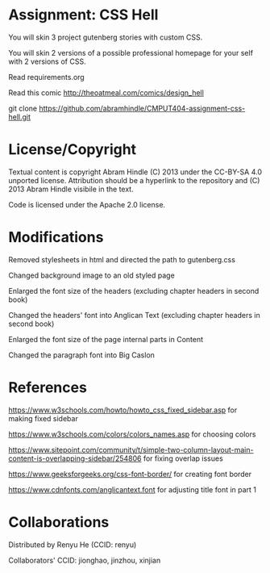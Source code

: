 Assignment: CSS Hell
====================

You will skin 3 project gutenberg stories with custom CSS.

You will skin 2 versions of a possible professional homepage for your
self with 2 versions of CSS.

Read requirements.org

Read this comic http://theoatmeal.com/comics/design_hell

git clone https://github.com/abramhindle/CMPUT404-assignment-css-hell.git

License/Copyright
=================

Textual content is copyright Abram Hindle (C) 2013 under the CC-BY-SA
4.0 unported license. Attribution should be a hyperlink to the
repository and (C) 2013 Abram Hindle visibile in the text.

Code is licensed under the Apache 2.0 license.


Modifications
=============

Removed stylesheets in html and directed the path to gutenberg.css

Changed background image to an old styled page

Enlarged the font size of the headers (excluding chapter headers in second book)

Changed the headers' font into Anglican Text (excluding chapter headers in second book)

Enlarged the font size of the page internal parts in Content

Changed the paragraph font into Big Caslon


References
==========

https://www.w3schools.com/howto/howto_css_fixed_sidebar.asp for making fixed sidebar

https://www.w3schools.com/colors/colors_names.asp for choosing colors

https://www.sitepoint.com/community/t/simple-two-column-layout-main-content-is-overlapping-sidebar/254806 for fixing overlap issues

https://www.geeksforgeeks.org/css-font-border/ for creating font border

https://www.cdnfonts.com/anglicantext.font for adjusting title font in part 1


Collaborations
==============

Distributed by Renyu He (CCID: renyu)

Collaborators' CCID: jionghao, jinzhou, xinjian

